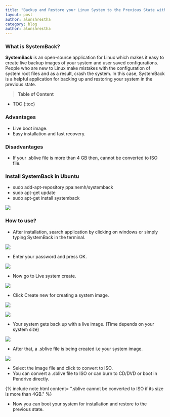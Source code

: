 ```yaml
---
title: "Backup and Restore your Linux System to the Previous State with SystemBack"
layout: post
author: alonshrestha
category: blog
author: alonshrestha
---
```

### What is SystemBack?

**SystemBack** is an open-source application for Linux which makes it easy to create live backup images of your system and user saved configurations. People who are new to Linux make mistakes with the configuration of system root files and as a result, crash the system. In this case, SystemBack is a helpful application for backing up and restoring your system in the previous state.

> **Table of Content**

* TOC
{:toc}

### Advantages

-  Live boot image.
-  Easy installation and fast recovery.

### Disadvantages

- If your .sblive file is more than 4 GB then, cannot be converted to ISO file.

### Install SystemBack in Ubuntu

 - <span class="evidence">sudo add-apt-repository ppa:nemh/systemback </span>
- <span class="evidence"> sudo apt-get update </span>
-  <span class="evidence"> sudo apt-get install systemback </span>

![](/assets/images/blog/2019-07-21/1.PNG)

###  How to use?

- After installation, search application by clicking on windows or simply typing SystemBack in the terminal.

![](/assets/images/blog/2019-07-21/2.PNG)

- Enter your password and press OK.

![](/assets/images/blog/2019-07-21/3.PNG)

- Now go to Live system create.

![](/assets/images/blog/2019-07-21/4.PNG)

- Click Create new for creating a system image.

![](/assets/images/blog/2019-07-21/5.PNG)

![](/assets/images/blog/2019-07-21/6.PNG)

- Your system gets back up with a live image. (Time depends on your system size)

![](/assets/images/blog/2019-07-21/7.PNG)

- After that, a .sblive file is being created i.e your system image.

![](/assets/images/blog/2019-07-21/8.PNG)

- Select the image file and click to convert to ISO.
- You can convert a .sblive file to ISO or can burn to CD/DVD or boot in Pendrive directly.

{% include note.html content= ".sblive cannot be converted to ISO if its size is more than 4GB." %}

- Now you can boot your system for installation and restore to the previous state.